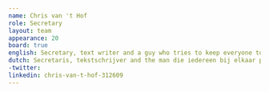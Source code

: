 ```yaml
---
name: Chris van 't Hof
role: Secretary
layout: team
appearance: 20
board: true
english: Secretary, text writer and a guy who tries to keep everyone together. He has been researcher, writer and presenter in ICT for 22 years now. His preferred channel is e-mail.
dutch: Secretaris, tekstschrijver and the man die iedereen bij elkaar probeert te houden. Van veel marken thuis. Al 22 jaar onderzoeker, schrijver en presentator in ICT. Zijn voorkeurskanaal is email
-twitter:
linkedin: chris-van-t-hof-312609
---
```

